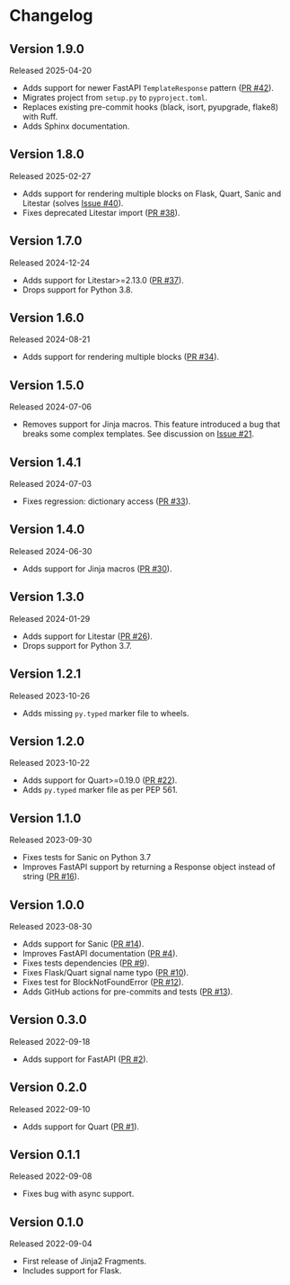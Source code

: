 # Changelog

## Version 1.9.0
Released 2025-04-20
* Adds support for newer FastAPI `TemplateResponse` pattern ([PR #42](https://github.com/sponsfreixes/jinja2-fragments/pull/42)).
* Migrates project from `setup.py` to `pyproject.toml`.
* Replaces existing pre-commit hooks (black, isort, pyupgrade, flake8) with Ruff.
* Adds Sphinx documentation.

## Version 1.8.0
Released 2025-02-27
* Adds support for rendering multiple blocks on Flask, Quart, Sanic and Litestar (solves [Issue #40](https://github.com/sponsfreixes/jinja2-fragments/issues/40)).
* Fixes deprecated Litestar import ([PR #38](https://github.com/sponsfreixes/jinja2-fragments/pull/38)).

## Version 1.7.0
Released 2024-12-24
* Adds support for Litestar>=2.13.0 ([PR #37](https://github.com/sponsfreixes/jinja2-fragments/pull/37)).
* Drops support for Python 3.8.

## Version 1.6.0
Released 2024-08-21
* Adds support for rendering multiple blocks ([PR #34](https://github.com/sponsfreixes/jinja2-fragments/pull/34)).

## Version 1.5.0
Released 2024-07-06
* Removes support for Jinja macros. This feature introduced a bug that breaks some complex templates. See discussion on [Issue #21](https://github.com/sponsfreixes/jinja2-fragments/issues/21).

## Version 1.4.1
Released 2024-07-03
* Fixes regression: dictionary access ([PR #33](https://github.com/sponsfreixes/jinja2-fragments/pull/33)).

## Version 1.4.0
Released 2024-06-30
* Adds support for Jinja macros ([PR #30](https://github.com/sponsfreixes/jinja2-fragments/pull/30)).

## Version 1.3.0
Released 2024-01-29
* Adds support for Litestar ([PR #26](https://github.com/sponsfreixes/jinja2-fragments/pull/26)).
* Drops support for Python 3.7.

## Version 1.2.1
Released 2023-10-26
* Adds missing `py.typed` marker file to wheels.

## Version 1.2.0
Released 2023-10-22
* Adds support for Quart>=0.19.0 ([PR #22](https://github.com/sponsfreixes/jinja2-fragments/pull/22)).
* Adds `py.typed` marker file as per PEP 561.

## Version 1.1.0
Released 2023-09-30
* Fixes tests for Sanic on Python 3.7
* Improves FastAPI support by returning a Response object instead of string ([PR #16](https://github.com/sponsfreixes/jinja2-fragments/pull/16)).

## Version 1.0.0
Released 2023-08-30
* Adds support for Sanic ([PR #14](https://github.com/sponsfreixes/jinja2-fragments/pull/14)).
* Improves FastAPI documentation ([PR #4](https://github.com/sponsfreixes/jinja2-fragments/pull/4)).
* Fixes tests dependencies ([PR #9](https://github.com/sponsfreixes/jinja2-fragments/pull/9)).
* Fixes Flask/Quart signal name typo ([PR #10](https://github.com/sponsfreixes/jinja2-fragments/pull/10)).
* Fixes test for BlockNotFoundError ([PR #12](https://github.com/sponsfreixes/jinja2-fragments/pull/12)).
* Adds GitHub actions for pre-commits and tests ([PR #13](https://github.com/sponsfreixes/jinja2-fragments/pull/13)).

## Version 0.3.0
Released 2022-09-18
* Adds support for FastAPI ([PR #2](https://github.com/sponsfreixes/jinja2-fragments/pull/2)).

## Version 0.2.0
Released 2022-09-10
* Adds support for Quart ([PR #1](https://github.com/sponsfreixes/jinja2-fragments/pull/1)).

## Version 0.1.1
Released 2022-09-08
* Fixes bug with async support.

## Version 0.1.0
Released 2022-09-04
* First release of Jinja2 Fragments.
* Includes support for Flask.

